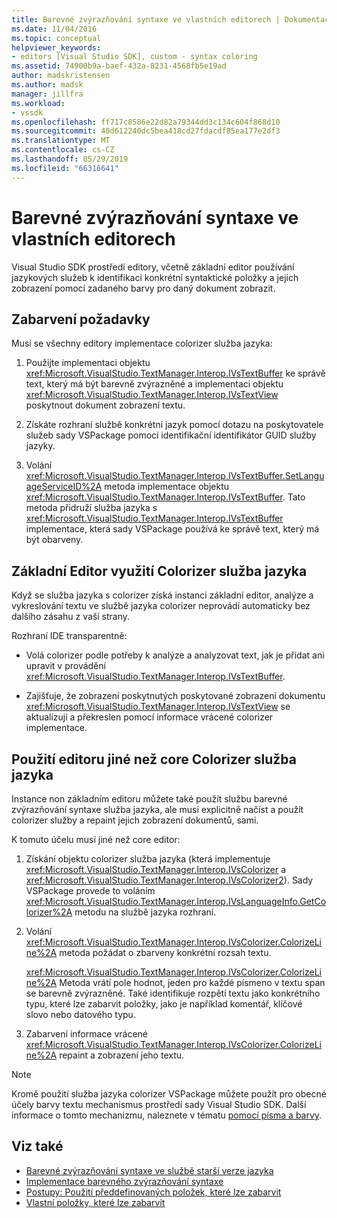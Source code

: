 ```yaml
---
title: Barevné zvýrazňování syntaxe ve vlastních editorech | Dokumentace Microsoftu
ms.date: 11/04/2016
ms.topic: conceptual
helpviewer_keywords:
- editors [Visual Studio SDK], custom - syntax coloring
ms.assetid: 74900b9a-baef-432a-8231-4568fb5e19ad
author: madskristensen
ms.author: madsk
manager: jillfra
ms.workload:
- vssdk
ms.openlocfilehash: ff717c8586e22d82a79344dd3c134c604f868d10
ms.sourcegitcommit: 40d612240dc5bea418cd27fdacdf85ea177e2df3
ms.translationtype: MT
ms.contentlocale: cs-CZ
ms.lasthandoff: 05/29/2019
ms.locfileid: "66316641"
---
```

# <a name="syntax-coloring-in-custom-editors"></a>Barevné zvýrazňování syntaxe ve vlastních editorech
Visual Studio SDK prostředí editory, včetně základní editor používání jazykových služeb k identifikaci konkrétní syntaktické položky a jejich zobrazení pomocí zadaného barvy pro daný dokument zobrazit.

## <a name="colorization-requirements"></a>Zabarvení požadavky
 Musí se všechny editory implementace colorizer služba jazyka:

1. Použijte implementaci objektu <xref:Microsoft.VisualStudio.TextManager.Interop.IVsTextBuffer> ke správě text, který má být barevně zvýrazněné a implementaci objektu <xref:Microsoft.VisualStudio.TextManager.Interop.IVsTextView> poskytnout dokument zobrazení textu.

2. Získáte rozhraní službě konkrétní jazyk pomocí dotazu na poskytovatele služeb sady VSPackage pomocí identifikační identifikátor GUID služby jazyky.

3. Volání <xref:Microsoft.VisualStudio.TextManager.Interop.IVsTextBuffer.SetLanguageServiceID%2A> metoda implementace objektu <xref:Microsoft.VisualStudio.TextManager.Interop.IVsTextBuffer>. Tato metoda přidruží služba jazyka s <xref:Microsoft.VisualStudio.TextManager.Interop.IVsTextBuffer> implementace, která sady VSPackage používá ke správě text, který má být obarveny.

## <a name="core-editor-usage-of-a-language-services-colorizer"></a>Základní Editor využití Colorizer služba jazyka
 Když se služba jazyka s colorizer získá instanci základní editor, analýze a vykreslování textu ve službě jazyka colorizer neprovádí automaticky bez dalšího zásahu z vaší strany.

 Rozhraní IDE transparentně:

- Volá colorizer podle potřeby k analýze a analyzovat text, jak je přidat ani upravit v provádění <xref:Microsoft.VisualStudio.TextManager.Interop.IVsTextBuffer>.

- Zajišťuje, že zobrazení poskytnutých poskytované zobrazení dokumentu <xref:Microsoft.VisualStudio.TextManager.Interop.IVsTextView> se aktualizují a překreslen pomocí informace vrácené colorizer implementace.

## <a name="non-core-editor-usage-of-a-language-services-colorizer"></a>Použití editoru jiné než core Colorizer služba jazyka
 Instance non základním editoru můžete také použít službu barevné zvýrazňování syntaxe služba jazyka, ale musí explicitně načíst a použít colorizer služby a repaint jejich zobrazení dokumentů, sami.

 K tomuto účelu musí jiné než core editor:

1. Získání objektu colorizer služba jazyka (která implementuje <xref:Microsoft.VisualStudio.TextManager.Interop.IVsColorizer> a <xref:Microsoft.VisualStudio.TextManager.Interop.IVsColorizer2>). Sady VSPackage provede to voláním <xref:Microsoft.VisualStudio.TextManager.Interop.IVsLanguageInfo.GetColorizer%2A> metodu na službě jazyka rozhraní.

2. Volání <xref:Microsoft.VisualStudio.TextManager.Interop.IVsColorizer.ColorizeLine%2A> metoda požádat o zbarveny konkrétní rozsah textu.

     <xref:Microsoft.VisualStudio.TextManager.Interop.IVsColorizer.ColorizeLine%2A> Metoda vrátí pole hodnot, jeden pro každé písmeno v textu span se barevně zvýrazněné. Také identifikuje rozpětí textu jako konkrétního typu, které lze zabarvit položky, jako je například komentář, klíčové slovo nebo datového typu.

3. Zabarvení informace vrácené <xref:Microsoft.VisualStudio.TextManager.Interop.IVsColorizer.ColorizeLine%2A> repaint a zobrazení jeho textu.

> [!NOTE]
> Kromě použití služba jazyka colorizer VSPackage můžete použít pro obecné účely barvy textu mechanismus prostředí sady Visual Studio SDK. Další informace o tomto mechanizmu, naleznete v tématu [pomocí písma a barvy](../extensibility/using-fonts-and-colors.md).

## <a name="see-also"></a>Viz také

- [Barevné zvýrazňování syntaxe ve službě starší verze jazyka](../extensibility/internals/syntax-coloring-in-a-legacy-language-service.md)
- [Implementace barevného zvýrazňování syntaxe](../extensibility/internals/implementing-syntax-coloring.md)
- [Postupy: Použití předdefinovaných položek, které lze zabarvit](../extensibility/internals/how-to-use-built-in-colorable-items.md)
- [Vlastní položky, které lze zabarvit](../extensibility/internals/custom-colorable-items.md)